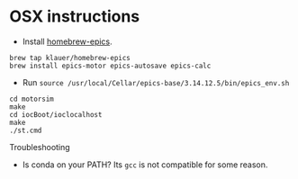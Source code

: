 # OSX instructions

* Install [homebrew-epics](https://github.com/klauer/homebrew-epics/).

```
brew tap klauer/homebrew-epics
brew install epics-motor epics-autosave epics-calc
```

* Run ``source /usr/local/Cellar/epics-base/3.14.12.5/bin/epics_env.sh``

```
cd motorsim
make
cd iocBoot/ioclocalhost
make
./st.cmd
```

Troubleshooting

* Is conda on your PATH? Its ``gcc`` is not compatible for some reason.
